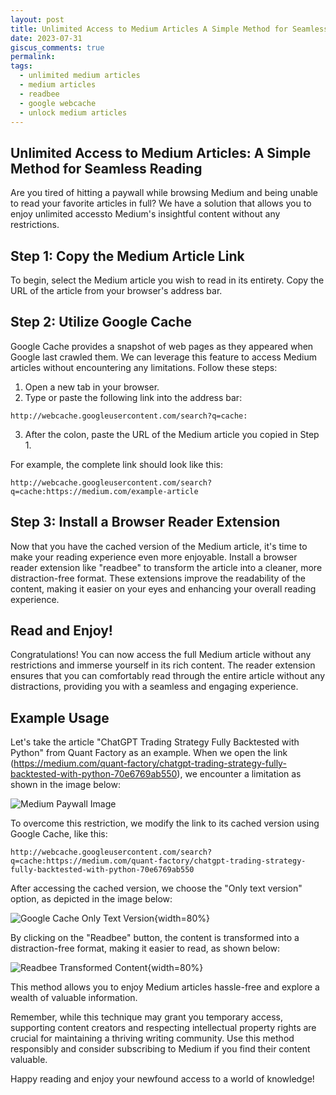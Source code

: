```yaml
---
layout: post
title: Unlimited Access to Medium Articles A Simple Method for Seamless Reading 
date: 2023-07-31
giscus_comments: true
permalink: 
tags:
  - unlimited medium articles
  - medium articles
  - readbee
  - google webcache
  - unlock medium articles
---
```


## Unlimited Access to Medium Articles: A Simple Method for Seamless Reading

Are you tired of hitting a paywall while browsing Medium and being unable to read your favorite articles in full? We have a solution that allows you to enjoy unlimited accessto Medium's insightful content without any restrictions. 

## Step 1: Copy the Medium Article Link

To begin, select the Medium article you wish to read in its entirety. Copy the URL of the article from your browser's address bar.

## Step 2: Utilize Google Cache

Google Cache provides a snapshot of web pages as they appeared when Google last crawled them. We can leverage this feature to access Medium articles without encountering any limitations. Follow these steps:

1. Open a new tab in your browser.
2. Type or paste the following link into the address bar:

```
http://webcache.googleusercontent.com/search?q=cache:
```

3. After the colon, paste the URL of the Medium article you copied in Step 1.

For example, the complete link should look like this:

```
http://webcache.googleusercontent.com/search?q=cache:https://medium.com/example-article
```

## Step 3: Install a Browser Reader Extension

Now that you have the cached version of the Medium article, it's time to make your reading experience even more enjoyable. Install a browser reader extension like "readbee" to transform the article into a cleaner, more distraction-free format. These extensions improve the readability of the content, making it easier on your eyes and enhancing your overall reading experience.

## Read and Enjoy!

Congratulations! You can now access the full Medium article without any restrictions and immerse yourself in its rich content. The reader extension ensures that you can comfortably read through the entire article without any distractions, providing you with a seamless and engaging experience.

## Example Usage

Let's take the article "ChatGPT Trading Strategy Fully Backtested with Python" from Quant Factory as an example. When we open the link (https://medium.com/quant-factory/chatgpt-trading-strategy-fully-backtested-with-python-70e6769ab550), we encounter a limitation as shown in the image below:

![Medium Paywall Image](https://i.vgy.me/JfMeUt.png)

To overcome this restriction, we modify the link to its cached version using Google Cache, like this:

```
http://webcache.googleusercontent.com/search?q=cache:https://medium.com/quant-factory/chatgpt-trading-strategy-fully-backtested-with-python-70e6769ab550
```

After accessing the cached version, we choose the "Only text version" option, as depicted in the image below:

![Google Cache Only Text Version](https://i.vgy.me/LZ2B7j.png){width=80%}

By clicking on the "Readbee" button, the content is transformed into a distraction-free format, making it easier to read, as shown below:

![Readbee Transformed Content](https://i.vgy.me/1yi3FG.png){width=80%}

This method allows you to enjoy Medium articles hassle-free and explore a wealth of valuable information.

Remember, while this technique may grant you temporary access, supporting content creators and respecting intellectual property rights are crucial for maintaining a thriving writing community. Use this method responsibly and consider subscribing to Medium if you find their content valuable.

Happy reading and enjoy your newfound access to a world of knowledge!